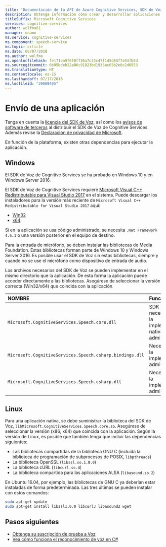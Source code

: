```yaml
---
title: 'Documentación de la API de Azure Cognitive Services, SDK de Voz de Cognitive Services: tutoriales y referencia de API | Microsoft Docs'
description: Obtenga información cómo crear y desarrollar aplicaciones con el SDK de Voz de Cognitive Services.
titleSuffix: Microsoft Cognitive Services
services: cognitive-services
author: wolfma61
manager: onano
ms.service: cognitive-services
ms.component: speech-service
ms.topic: article
ms.date: 06/07/2018
ms.author: wolfma
ms.openlocfilehash: fe171ba9f6f0ff36a7c23c47f145d83f7a94fb5d
ms.sourcegitcommit: 0b05bdeb22a06c91823bd1933ac65b2e0c2d6553
ms.translationtype: HT
ms.contentlocale: es-ES
ms.lasthandoff: 07/17/2018
ms.locfileid: "39069495"
---
```

# <a name="shipping-an-application"></a>Envío de una aplicación

Tenga en cuenta la [licencia del SDK de Voz](license.md), así como los [avisos de software de terceros](third-party-notices.md) al distribuir el SDK de Voz de Cognitive Services. Además revise la [Declaración de privacidad de Microsoft](https://aka.ms/csspeech/privacy).

En función de la plataforma, existen otras dependencias para ejecutar la aplicación.

## <a name="windows"></a>Windows

El SDK de Voz de Cognitive Services se ha probado en Windows 10 y en Windows Server 2016.

El SDK de Voz de Cognitive Services requiere [Microsoft Visual C++ Redistributable para Visual Studio 2017](https://support.microsoft.com/en-us/help/2977003/the-latest-supported-visual-c-downloads) en el sistema. Puede descargar los instaladores para la versión más reciente de `Microsoft Visual C++ Redistributable for Visual Studio 2017` aquí:

- [Win32](https://aka.ms/vs/15/release/vc_redist.x86.exe)
- [x64](https://aka.ms/vs/15/release/vc_redist.x64.exe)

Si en la aplicación se usa código administrado, se necesita `.Net Framework 4.6.1` o una versión posterior en el equipo de destino.

Para la entrada de micrófono, se deben instalar las bibliotecas de Media Foundation. Estas bibliotecas forman parte de Windows 10 y Windows Server 2016. Es posible usar el SDK de Voz sin estas bibliotecas, siempre y cuando no se use el micrófono como dispositivo de entrada de audio.

Los archivos necesarios del SDK de Voz se pueden implementar en el mismo directorio que la aplicación. De esta forma la aplicación puede acceder directamente a las bibliotecas. Asegúrese de seleccionar la versión correcta (Win32/x64) que coincida con la aplicación.

| NOMBRE | Función
|:-----|:----|
| `Microsoft.CognitiveServices.Speech.core.dll` | SDK básico, necesario para la implementación nativa y administrada
| `Microsoft.CognitiveServices.Speech.csharp.bindings.dll` | Necesaria para la implementación administrada
| `Microsoft.CognitiveServices.Speech.csharp.dll` | Necesaria para la implementación administrada

## <a name="linux"></a>Linux

Para una aplicación nativa, se debe suministrar la biblioteca del SDK de Voz, `libMicrosoft.CognitiveServices.Speech.core.so`.
Asegúrese de seleccionar la versión (x86, x64) que coincida con la aplicación. Según la versión de Linux, es posible que también tenga que incluir las dependencias siguientes:

* Las bibliotecas compartidas de la biblioteca GNU C (incluida la biblioteca de programación de subprocesos de POSIX, `libpthreads`)
* La biblioteca OpenSSL (`libssl.so.1.0.0`)
* La biblioteca cURL (`libcurl.so.4`)
* La biblioteca compartida para las aplicaciones ALSA (`libasound.so.2`)

En Ubuntu 16.04, por ejemplo, las bibliotecas de GNU C ya deberían estar instaladas de forma predeterminada. Las tres últimas se pueden instalar con estos comandos:

```sh
sudo apt-get update
sudo apt-get install libssl1.0.0 libcurl3 libasound2 wget
```

## <a name="next-steps"></a>Pasos siguientes

* [Obtenga su suscripción de prueba a Voz](https://azure.microsoft.com/try/cognitive-services/)
* [Vea cómo funciona el reconocimiento de voz en C#](quickstart-csharp-dotnet-windows.md)
